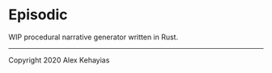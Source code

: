 # Episodic

WIP procedural narrative generator written in Rust.


--------------------------------

Copyright 2020 Alex Kehayias
